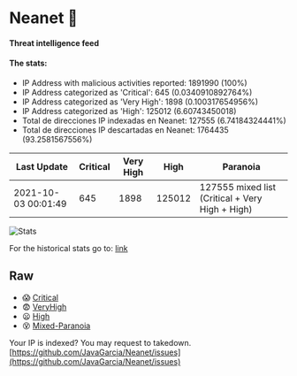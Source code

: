# Neanet :hocho:
#### Threat intelligence feed
#### The stats:

- IP Address with malicious activities reported: 1891990 (100%)
- IP Address categorized as 'Critical':  645 (0.0340910892764%)
- IP Address categorized as 'Very High':  1898 (0.100317654956%)
- IP Address categorized as 'High':  125012 (6.60743450018)
- Total de direcciones IP indexadas en Neanet:  127555 (6.74184324441%)
- Total de direcciones IP descartadas en Neanet:  1764435 (93.2581567556%)

| Last Update | Critical | Very High | High | Paranoia |
| --- | --- | --- | --- | --- |
| 2021-10-03 00:01:49 | 645 | 1898 | 125012 | 127555 mixed list (Critical + Very High + High)|

![Stats](https://docs.google.com/spreadsheets/d/e/2PACX-1vSnaNMIXVabIpDJjufMlzH7poXnshF3mgd8Is1g9ytUEzVsP5my4Trn8f-xkoLLQ38xpL3HtmUexLo6/pubchart?oid=501124687&format=image)

For the historical stats go to: [link](/stats.csv)
## Raw
- :scream: [Critical](https://raw.githubusercontent.com/JavaGarcia/Neanet/master/blacklists/neanet_critical.txt)
- :fearful: [VeryHigh](https://raw.githubusercontent.com/JavaGarcia/Neanet/master/blacklists/neanet_veryHigh.txtt)
- :frowning: [High](https://raw.githubusercontent.com/JavaGarcia/Neanet/master/blacklists/neanet_high.txt)
- :dizzy_face: [Mixed-Paranoia](https://raw.githubusercontent.com/JavaGarcia/Neanet/master/blacklists/neanet_all.txt)


Your IP is indexed? You may request to takedown. [https://github.com/JavaGarcia/Neanet/issues](https://github.com/JavaGarcia/Neanet/issues)





































































































































































































































































































































































































































































































































































































































































































































































































































































































































































































































































































































































































































































































































































































































































































































































































































































































































































































































































































































































































































































































































































































































































































































































































































































































































































































































































































































































































































































































































































































































































































































































































































































































































































































































































































































































































































































































































































































































































































































































































































































































































































































































































































































































































































































































































































































































































































































































































































































































































































































































































































































































































































































































































































































































































































































































































































































































































































































































































































































































































































































































































































































































































































































































































































































































































































































































































































































































































































































































































































































































































































































































































































































































































































































































































































































































































































































































































































































































































































































































































































































































































































































































































































































































































































































































































































































































































































































































































































































































































































































































































































































































































































































































































































































